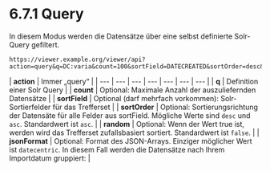 # 6.7.1 Query

In diesem Modus werden die Datensätze über eine selbst definierte Solr-Query gefiltert.

```text
https://viewer.example.org/viewer/api?action=query&q=DC:varia&count=100&sortField=DATECREATED&sortOrder=desc&jsonFormat=datecentric
```

| **action**  | Immer „query“  |
| --- | --- | --- | --- | --- | --- | --- |
| **q**  | Definition einer Solr Query  |
| **count**  | Optional: Maximale Anzahl der auszuliefernden Datensätze  |
| **sortField**  | Optional \(darf mehrfach vorkommen\): Solr-Sortierfelder für das Trefferset |
| **sortOrder**  | Optional: Sortierungsrichtung der Datensäte für alle Felder aus sortField. Mögliche Werte sind `desc` und `asc`. Standardwert ist `asc`.  |
| **random**  | Optional: Wenn der Wert true ist, werden wird das Trefferset zufallsbasiert sortiert. Standardwert ist `false`.  |
| **jsonFormat**  | Optional: Format des JSON-Arrays. Einziger möglicher Wert ist `datecentric`. In diesem Fall werden die Datensätze nach Ihrem Importdatum gruppiert:  |

